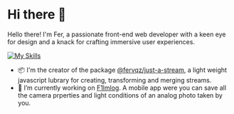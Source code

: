 # Hi there 👋

Hello there! I'm Fer, a passionate front-end web developer with a keen eye for design and a knack for crafting immersive user experiences.

[![My Skills](https://skillicons.dev/icons?i=ts,js,html,css,react,angular,nextjs,cypress,aws)](https://skillicons.dev)


- 📦 I'm the creator of the package [@fervqz/just-a-stream](https://www.npmjs.com/package/@fervqz/just-a-stream), a light weight javascript lubrary for creating, transforming and merging streams.
- 🔭 I’m currently working on [F1lmlog](https://f1lmlog.com/). A mobile app were you can save all the camera prperties and light conditions of an analog photo taken by you.

<!--
**fervqz/fervqz** is a ✨ _special_ ✨ repository because its `README.md` (this file) appears on your GitHub profile.

Here are some ideas to get you started:
- 🌱 I’m currently learning ...
- 👯 I’m looking to collaborate on ...
- 🤔 I’m looking for help with ...
- 💬 Ask me about ...
- 📫 How to reach me: ...
- 😄 Pronouns: ...
- ⚡ Fun fact: ...
-->
